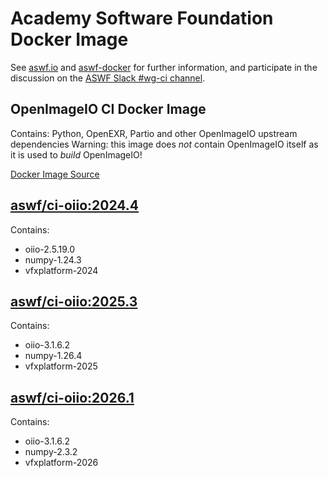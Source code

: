 <!--
Copyright (c) Contributors to the aswf-docker Project. All rights reserved.
SPDX-License-Identifier: Apache-2.0

Warning: this file is automatically generated from a template!
-->

# Academy Software Foundation Docker Image

See [aswf.io](https://aswf.io) and [aswf-docker](https://github.com/AcademySoftwareFoundation/aswf-docker)
for further information, and participate in the discussion on the
[ASWF Slack #wg-ci channel](https://academysoftwarefdn.slack.com/archives/C0169RX7MMK).

## OpenImageIO CI Docker Image

Contains: Python, OpenEXR, Partio and other OpenImageIO upstream dependencies
Warning: this image does *not* contain OpenImageIO itself as it is used to *build* OpenImageIO!

[Docker Image Source](https://github.com/AcademySoftwareFoundation/aswf-docker/blob/main/ci-oiio/Dockerfile)

## [aswf/ci-oiio:2024.4](https://hub.docker.com/r/aswf/ci-oiio/tags?page=1&name=2024.4)

Contains:
* oiio-2.5.19.0
* numpy-1.24.3
* vfxplatform-2024

## [aswf/ci-oiio:2025.3](https://hub.docker.com/r/aswf/ci-oiio/tags?page=1&name=2025.3)

Contains:
* oiio-3.1.6.2
* numpy-1.26.4
* vfxplatform-2025

## [aswf/ci-oiio:2026.1](https://hub.docker.com/r/aswf/ci-oiio/tags?page=1&name=2026.1)

Contains:
* oiio-3.1.6.2
* numpy-2.3.2
* vfxplatform-2026

